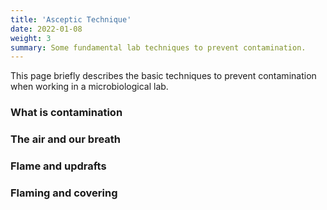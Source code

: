 ```yaml
---
title: 'Asceptic Technique'
date: 2022-01-08
weight: 3
summary: Some fundamental lab techniques to prevent contamination.
---
```


This page briefly describes the basic techniques to prevent contamination
when working in a microbiological lab.

### What is contamination


### The air and our breath


### Flame and updrafts


### Flaming and covering
